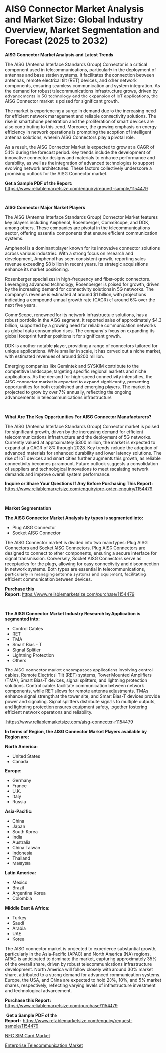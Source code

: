 <p><h1>AISG Connector Market Analysis and Market Size: Global Industry Overview, Market Segmentation and Forecast (2025 to 2032)</h1></p><p><strong>AISG Connector Market Analysis and Latest Trends</strong></p>
<p><p>The AISG (Antenna Interface Standards Group) Connector is a critical component used in telecommunications, particularly in the deployment of antennas and base station systems. It facilitates the connection between antennas, remote electrical tilt (RET) devices, and other network components, ensuring seamless communication and system integration. As the demand for robust telecommunications infrastructure grows, driven by advancements in 5G technology and the expansion of IoT applications, the AISG Connector market is poised for significant growth.</p><p>The market is experiencing a surge in demand due to the increasing need for efficient network management and reliable connectivity solutions. The rise in smartphone penetration and the proliferation of smart devices are also contributing to this trend. Moreover, the growing emphasis on energy efficiency in network operations is prompting the adoption of intelligent antenna solutions, wherein AISG Connectors play a pivotal role.</p><p>As a result, the AISG Connector Market is expected to grow at a CAGR of 5.1% during the forecast period. Key trends include the development of innovative connector designs and materials to enhance performance and durability, as well as the integration of advanced technologies to support evolving network architectures. These factors collectively underscore a promising outlook for the AISG Connector market.</p></p>
<p><strong>Get a Sample PDF of the Report:&nbsp;</strong> <a href="https://www.reliablemarketsize.com/enquiry/request-sample/1154479?utm_campaign=1840&utm_medium=2&utm_source=Github&utm_content=ia&utm_term=08042025&utm_id=aisg-connector">https://www.reliablemarketsize.com/enquiry/request-sample/1154479</a></p>
<p>&nbsp;</p>
<p><strong>AISG Connector Major Market Players</strong></p>
<p><p>The AISG (Antenna Interface Standards Group) Connector Market features key players including Amphenol, Rosenberger, CommScope, and DDK, among others. These companies are pivotal in the telecommunications sector, offering essential components that ensure efficient communication systems.</p><p>Amphenol is a dominant player known for its innovative connector solutions across various industries. With a strong focus on research and development, Amphenol has seen consistent growth, reporting sales revenue exceeding $8 billion in recent years. Its strategic acquisitions enhance its market positioning.</p><p>Rosenberger specializes in high-frequency and fiber-optic connectors. Leveraging advanced technology, Rosenberger is poised for growth, driven by the increasing demand for connectivity solutions in 5G networks. The company's revenue is estimated at around $1 billion, with projections indicating a compound annual growth rate (CAGR) of around 6% over the next five years.</p><p>CommScope, renowned for its network infrastructure solutions, has a robust portfolio in the AISG segment. It reported sales of approximately $4.3 billion, supported by a growing need for reliable communication networks as global data consumption rises. The company's focus on expanding its global footprint further positions it for significant growth.</p><p>DDK is another notable player, providing a range of connectors tailored for unique applications. While smaller in scale, it has carved out a niche market, with estimated revenues of around $200 million.</p><p>Emerging companies like Gemintek and SYSKIM contribute to the competitive landscape, targeting specific regional markets and niche applications. As the demand for high-speed connectivity intensifies, the AISG connector market is expected to expand significantly, presenting opportunities for both established and emerging players. The market is projected to grow by over 7% annually, reflecting the ongoing advancements in telecommunications infrastructure.</p></p>
<p>&nbsp;</p>
<p><strong>What Are The Key Opportunities For AISG Connector Manufacturers?</strong></p>
<p><p>The AISG (Antenna Interface Standards Group) Connector market is poised for significant growth, driven by the increasing demand for efficient telecommunications infrastructure and the deployment of 5G networks. Currently valued at approximately $300 million, the market is expected to expand at a CAGR of 8% through 2028. Key trends include the adoption of advanced materials for enhanced durability and lower latency solutions. The rise of IoT devices and smart cities further augments this growth, as reliable connectivity becomes paramount. Future outlook suggests a consolidation of suppliers and technological innovations to meet escalating network demands and improve overall system performance.</p></p>
<p><strong>Inquire or Share Your Questions If Any Before Purchasing This Report:</strong> <a href="https://www.reliablemarketsize.com/enquiry/pre-order-enquiry/1154479?utm_campaign=1840&utm_medium=2&utm_source=Github&utm_content=ia&utm_term=08042025&utm_id=aisg-connector">https://www.reliablemarketsize.com/enquiry/pre-order-enquiry/1154479</a></p>
<p>&nbsp;</p>
<p><strong>Market Segmentation</strong></p>
<p><strong>The AISG Connector Market Analysis by types is segmented into:</strong></p>
<p><ul><li>Plug AISG Connector</li><li>Socket AISG Connector</li></ul></p>
<p><p>The AISG Connector market is divided into two main types: Plug AISG Connectors and Socket AISG Connectors. Plug AISG Connectors are designed to connect to other components, ensuring a secure interface for signal transmission. Conversely, Socket AISG Connectors serve as receptacles for the plugs, allowing for easy connectivity and disconnection in network systems. Both types are essential in telecommunications, particularly in managing antenna systems and equipment, facilitating efficient communication between devices.</p></p>
<p><strong>Purchase this Report:&nbsp;</strong><a href="https://www.reliablemarketsize.com/purchase/1154479?utm_campaign=1840&utm_medium=2&utm_source=Github&utm_content=ia&utm_term=08042025&utm_id=aisg-connector">https://www.reliablemarketsize.com/purchase/1154479</a></p>
<p>&nbsp;</p>
<p><strong>The AISG Connector Market Industry Research by Application is segmented into:</strong></p>
<p><ul><li>Control Cables</li><li>RET</li><li>TMA</li><li>Smart Bias - T</li><li>Signal Splitler</li><li>Lightning Protection</li><li>Others</li></ul></p>
<p><p>The AISG connector market encompasses applications involving control cables, Remote Electrical Tilt (RET) systems, Tower Mounted Amplifiers (TMA), Smart Bias-T devices, signal splitters, and lightning protection solutions. Control cables facilitate communication between network components, while RET allows for remote antenna adjustments. TMAs enhance signal strength at the tower site, and Smart Bias-T devices provide power and signaling. Signal splitters distribute signals to multiple outputs, and lightning protection ensures equipment safety, together fostering efficient network operations and reliability.</p></p>
<p><a href="https://www.reliablemarketsize.com/aisg-connector-r1154479?utm_campaign=1840&utm_medium=2&utm_source=Github&utm_content=ia&utm_term=08042025&utm_id=aisg-connector">&nbsp;https://www.reliablemarketsize.com/aisg-connector-r1154479</a></p>
<p><strong>In terms of Region, the AISG Connector Market Players available by Region are:</strong></p>
<p>
    <p> <strong> North America: </strong>
        <ul>
            <li>United States</li>
            <li>Canada</li>
        </ul>
        </p> 
    <p> <strong> Europe: </strong>
        <ul>
            <li>Germany</li>
            <li>France</li>
            <li>U.K.</li>
            <li>Italy</li>
            <li>Russia</li>
        </ul>
        </p> 
    <p> <strong> Asia-Pacific: </strong>
        <ul>
            <li>China</li>
            <li>Japan</li>
            <li>South Korea</li>
            <li>India</li>
            <li>Australia</li>
            <li>China Taiwan</li>
            <li>Indonesia</li>
            <li>Thailand</li>
            <li>Malaysia</li>
        </ul>
        </p> 
    <p> <strong> Latin America: </strong>
        <ul>
            <li>Mexico</li>
            <li>Brazil</li>
            <li>Argentina Korea</li>
            <li>Colombia</li>
        </ul>
        </p> 
    <p> <strong> Middle East & Africa: </strong>
        <ul>
            <li>Turkey</li>
            <li>Saudi</li>
            <li>Arabia</li>
            <li>UAE</li>
            <li>Korea</li>
        </ul>
    </p>
    </p>
<p><p>The AISG connector market is projected to experience substantial growth, particularly in the Asia-Pacific (APAC) and North America (NA) regions. APAC is anticipated to dominate the market, capturing approximately 35% of the overall share, driven by robust telecommunications infrastructure development. North America will follow closely with around 30% market share, attributed to a strong demand for advanced communication systems. Europe, the USA, and China are expected to hold 20%, 10%, and 5% market shares, respectively, reflecting varying levels of infrastructure investment and technological advancement.</p></p>
<p><strong>Purchase this Report: </strong><a href="https://www.reliablemarketsize.com/purchase/1154479?utm_campaign=1840&utm_medium=2&utm_source=Github&utm_content=ia&utm_term=08042025&utm_id=aisg-connector">https://www.reliablemarketsize.com/purchase/1154479</a></p>
<p>&nbsp;<strong>Get a Sample PDF of the Report:&nbsp;&nbsp;</strong><a href="https://www.reliablemarketsize.com/enquiry/request-sample/1154479?utm_campaign=1840&utm_medium=2&utm_source=Github&utm_content=ia&utm_term=08042025&utm_id=aisg-connector">https://www.reliablemarketsize.com/enquiry/request-sample/1154479</a></p>
<p><strong></strong></p>
<p><p><a href="https://github.com/vimar16th/Market-Research-Report-List-7/blob/main/nfc-sim-card-market.md?utm_campaign=1840&utm_medium=2&utm_source=Github&utm_content=ia&utm_term=08042025&utm_id=aisg-connector">NFC SIM Card Market</a></p><p><a href="https://github.com/maikefelanc3/Market-Research-Report-List-1/blob/main/enterprise-telecommunication-market.md?utm_campaign=1840&utm_medium=2&utm_source=Github&utm_content=ia&utm_term=08042025&utm_id=aisg-connector">Enterprise Telecommunication Market</a></p></p>